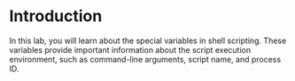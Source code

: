 # Introduction

In this lab, you will learn about the special variables in shell scripting. These variables provide important information about the script execution environment, such as command-line arguments, script name, and process ID.
